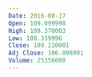 ```yaml
---
Date: 2016-08-17
Open: 109.099998
High: 109.370003
Low: 108.339996
Close: 109.220001
Adj Close: 106.098991
Volume: 25356000
---
```

